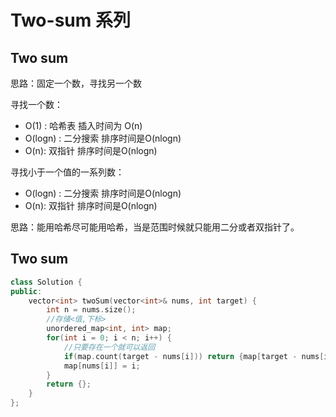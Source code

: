 # Two-sum 系列

## Two sum

思路：固定一个数，寻找另一个数

寻找一个数：
- O(1) : 哈希表 插入时间为 O(n)
- O(logn) : 二分搜索 排序时间是O(nlogn)
- O(n): 双指针 排序时间是O(nlogn)

寻找小于一个值的一系列数：
- O(logn) : 二分搜索 排序时间是O(nlogn)
- O(n): 双指针 排序时间是O(nlogn)

思路：能用哈希尽可能用哈希，当是范围时候就只能用二分或者双指针了。


## Two sum

```C++
class Solution {
public:
    vector<int> twoSum(vector<int>& nums, int target) {
        int n = nums.size();
        //存储<值,下标>
        unordered_map<int, int> map;
        for(int i = 0; i < n; i++) {
            //只要存在一个就可以返回
            if(map.count(target - nums[i])) return {map[target - nums[i]], i};
            map[nums[i]] = i;
        }
        return {};
    }
};

```